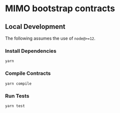# MIMO bootstrap contracts

## Local Development

The following assumes the use of `node@>=12`.

### Install Dependencies

`yarn`

### Compile Contracts

`yarn compile`

### Run Tests

`yarn test`
